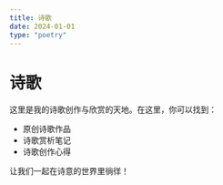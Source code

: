 ```yaml
---
title: 诗歌
date: 2024-01-01
type: "poetry"
---
```


# 诗歌

这里是我的诗歌创作与欣赏的天地。在这里，你可以找到：

- 原创诗歌作品
- 诗歌赏析笔记
- 诗歌创作心得

让我们一起在诗意的世界里徜徉！